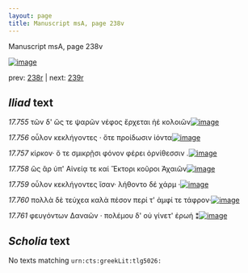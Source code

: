 ```yaml
---
layout: page
title: Manuscript msA, page 238v
---
```


Manuscript msA, page 238v

[![image](http://www.homermultitext.org/iipsrv?OBJ=IIP,1.0&FIF=/project/homer/pyramidal/deepzoom/hmt/vaimg/2017a/VA238VN_0740.tif&WID=100&CVT=JPEG)](http://www.homermultitext.org/ict2/?urn=urn:cite2:hmt:vaimg.2017a:VA238VN_0740)

prev:  [238r](../238r/) | next:  [239r](../239r/)

## *Iliad* text

*17.755* <a id="17.755"/> τῶν δ' ὥς τε ψαρῶν νέφος ἔρχεται ἠέ κολοιῶν[![image](http://www.homermultitext.org/iipsrv?OBJ=IIP,1.0&FIF=/project/homer/pyramidal/deepzoom/hmt/vaimg/2017a/VA238VN_0740.tif&RGN=0.46,0.2209,0.344,0.0225&WID=1000&CVT=JPEG)](http://www.homermultitext.org/ict2/?urn=urn:cite2:hmt:vaimg.2017a:VA238VN_0740@0.46,0.2209,0.344,0.0225)

*17.756* <a id="17.756"/> οὖλον κεκλήγοντες · ὅτε προίδωσιν ἰόντα[![image](http://www.homermultitext.org/iipsrv?OBJ=IIP,1.0&FIF=/project/homer/pyramidal/deepzoom/hmt/vaimg/2017a/VA238VN_0740.tif&RGN=0.482,0.2359,0.313,0.0225&WID=1000&CVT=JPEG)](http://www.homermultitext.org/ict2/?urn=urn:cite2:hmt:vaimg.2017a:VA238VN_0740@0.482,0.2359,0.313,0.0225)

*17.757* <a id="17.757"/> κίρκον· ὅ τε σμικρῇσι φόνον φέρει ὀρνίθεσσιν .[![image](http://www.homermultitext.org/iipsrv?OBJ=IIP,1.0&FIF=/project/homer/pyramidal/deepzoom/hmt/vaimg/2017a/VA238VN_0740.tif&RGN=0.484,0.2509,0.341,0.027&WID=1000&CVT=JPEG)](http://www.homermultitext.org/ict2/?urn=urn:cite2:hmt:vaimg.2017a:VA238VN_0740@0.484,0.2509,0.341,0.027)

*17.758* <a id="17.758"/> ὣς ἂρ ὑπ' Αἰνείᾳ τε καί Ἕκτορι κοῦροι Ἀχαιῶν[![image](http://www.homermultitext.org/iipsrv?OBJ=IIP,1.0&FIF=/project/homer/pyramidal/deepzoom/hmt/vaimg/2017a/VA238VN_0740.tif&RGN=0.466,0.2682,0.341,0.0248&WID=1000&CVT=JPEG)](http://www.homermultitext.org/ict2/?urn=urn:cite2:hmt:vaimg.2017a:VA238VN_0740@0.466,0.2682,0.341,0.0248)

*17.759* <a id="17.759"/> οὖλον κεκλήγοντες ἴσαν· λήθοντο δέ χάρμ ·[![image](http://www.homermultitext.org/iipsrv?OBJ=IIP,1.0&FIF=/project/homer/pyramidal/deepzoom/hmt/vaimg/2017a/VA238VN_0740.tif&RGN=0.478,0.2893,0.331,0.021&WID=1000&CVT=JPEG)](http://www.homermultitext.org/ict2/?urn=urn:cite2:hmt:vaimg.2017a:VA238VN_0740@0.478,0.2893,0.331,0.021)

*17.760* <a id="17.760"/> πολλὰ δὲ τεύχεα καλὰ πέσον περί τ' ἀμφί τε τάφρον·[![image](http://www.homermultitext.org/iipsrv?OBJ=IIP,1.0&FIF=/project/homer/pyramidal/deepzoom/hmt/vaimg/2017a/VA238VN_0740.tif&RGN=0.479,0.3058,0.361,0.0248&WID=1000&CVT=JPEG)](http://www.homermultitext.org/ict2/?urn=urn:cite2:hmt:vaimg.2017a:VA238VN_0740@0.479,0.3058,0.361,0.0248)

*17.761* <a id="17.761"/> φευγόντων Δαναῶν · πολέμου δ' οὐ γίνετ' ἐρωή ⁑[![image](http://www.homermultitext.org/iipsrv?OBJ=IIP,1.0&FIF=/project/homer/pyramidal/deepzoom/hmt/vaimg/2017a/VA238VN_0740.tif&RGN=0.477,0.3246,0.361,0.0248&WID=1000&CVT=JPEG)](http://www.homermultitext.org/ict2/?urn=urn:cite2:hmt:vaimg.2017a:VA238VN_0740@0.477,0.3246,0.361,0.0248)

## *Scholia* text

No texts matching `urn:cts:greekLit:tlg5026:`